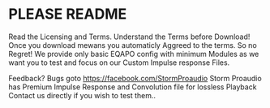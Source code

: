 # PLEASE README 
Read the Licensing and Terms. Understand the Terms before Download!
Once you download mewans you automaticly Aggreed to the terms. So no Regret!
We provide only basic EQAPO config with minimum Modules as we want you to test
and focus on our Custom Impulse response Files.

Feedback? Bugs  goto https://facebook.com/StormProaudio
Storm Proaudio has Premium Impulse Response and Convolution file for lossless Playback 
Contact us directly if you wish to test them..
